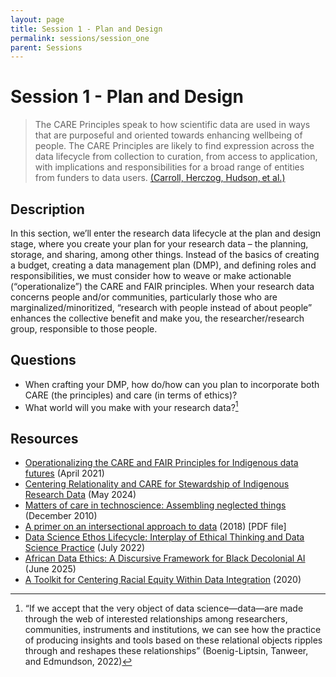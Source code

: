 ```yaml
---
layout: page
title: Session 1 - Plan and Design
permalink: sessions/session_one
parent: Sessions
---
```


# Session 1 - Plan and Design

> The CARE Principles speak to how scientific data are used in ways that are purposeful and oriented towards enhancing wellbeing of people. The CARE Principles are likely to find expression across the data lifecycle from collection to curation, from access to application, with implications and responsibilities for a broad range of entities from funders to data users. [(Carroll, Herczog, Hudson, et al.)][1]

## Description

In this section, we’ll enter the research data lifecycle at the plan and design stage, where you create your plan for your research data – the planning, storage, and sharing, among other things. Instead of the basics of creating a budget, creating a data management plan (DMP), and defining roles and responsibilities, we must consider how to weave or make actionable (“operationalize”) the CARE and FAIR principles. When your research data concerns people and/or communities, particularly those who are marginalized/minoritized, “research with people instead of about people” enhances the collective benefit and make you, the researcher/research group, responsible to those people.

## Questions

- When crafting your DMP, how do/how can you plan to incorporate both CARE (the principles) and care (in terms of ethics)?
- What world will you make with your research data?[^1]

## Resources

- [Operationalizing the CARE and FAIR Principles for Indigenous data futures](https://doi.org/10.1038/s41597-021-00892-0) (April 2021)
- [Centering Relationality and CARE for Stewardship of Indigenous Research Data](https://datascience.codata.org/articles/10.5334/dsj-2024-032) (May 2024)
- [Matters of care in technoscience: Assembling neglected things](https://journals.sagepub.com/doi/10.1177/0306312710380301) (December 2010)
- [A primer on an intersectional approach to data](https://www.data4sdgs.org/sites/default/files/file_uploads/JN_1286_IDC_KP_Primer_8pp_A4.pdf) (2018) [PDF file]
- [Data Science Ethos Lifecycle: Interplay of Ethical Thinking and Data Science Practice](https://doi.org/10.1080/26939169.2022.2089411) (July 2022)
- [African Data Ethics: A Discursive Framework for Black Decolonial AI](https://dl.acm.org/doi/10.1145/3715275.3732023) (June 2025)
- [A Toolkit for Centering Racial Equity Within Data Integration](https://www.aecf.org/resources/a-toolkit-for-centering-racial-equity-within-data-integration) (2020) 


[1]: https://doi.org/10.1038/s41597-021-00892-0 "Operationalizing CARE and FAIR Principles"

[^1]: “If we accept that the very object of data science—data—are made through the web of interested relationships among researchers, communities, instruments and institutions, we can see how the practice of producing insights and tools based on these relational objects ripples through and reshapes these relationships” (Boenig-Liptsin, Tanweer, and Edmundson, 2022)
